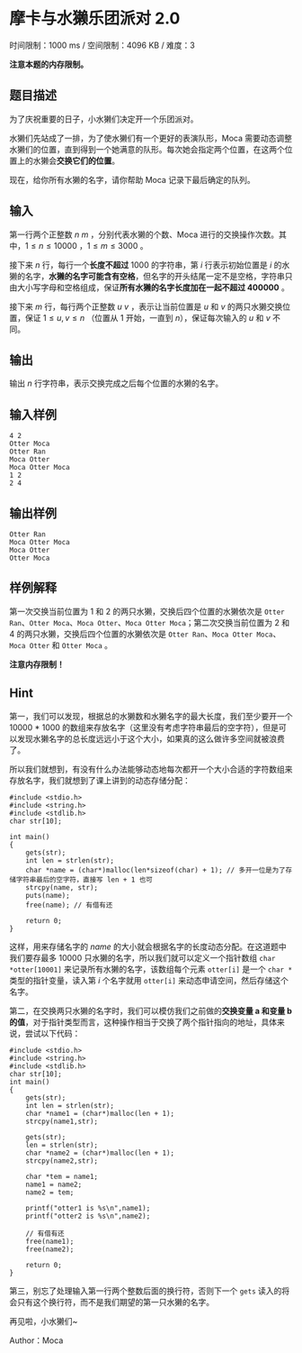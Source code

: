# 摩卡与水獭乐团派对 2.0

时间限制：1000 ms / 空间限制：4096 KB / 难度：3

**注意本题的内存限制。**

## 题目描述

为了庆祝重要的日子，小水獭们决定开一个乐团派对。

水獭们先站成了一排，为了使水獭们有一个更好的表演队形，Moca 需要动态调整水獭们的位置，直到得到一个她满意的队形。每次她会指定两个位置，在这两个位置上的水獭会**交换它们的位置**。

现在，给你所有水獭的名字，请你帮助 Moca 记录下最后确定的队列。

## 输入

第一行两个正整数 $n\ m$ ，分别代表水獭的个数、Moca 进行的交换操作次数。其中，$1 \le n \le 10000$ ，$1\le m \le3000$ 。

接下来 $n$ 行，每行一个**长度不超过** $1000$ 的字符串，第 $i$ 行表示初始位置是 $i$ 的水獭的名字，**水獭的名字可能含有空格**，但名字的开头结尾一定不是空格，字符串只由大小写字母和空格组成，保证**所有水獭的名字长度加在一起不超过 $400000$** 。

接下来 $m$ 行，每行两个正整数 $u\ v$ ，表示让当前位置是 $u$ 和 $v$ 的两只水獭交换位置，保证 $1 \le u,v\le n$ （位置从 1 开始，一直到 $n$），保证每次输入的 $u$ 和 $v$ 不同。

## 输出

输出 $n$ 行字符串，表示交换完成之后每个位置的水獭的名字。

## 输入样例

    4 2
    Otter Moca
    Otter Ran
    Moca Otter
    Moca Otter Moca
    1 2
    2 4

## 输出样例

    Otter Ran
    Moca Otter Moca
    Moca Otter
    Otter Moca

## 样例解释

第一次交换当前位置为 $1$ 和 $2$ 的两只水獭，交换后四个位置的水獭依次是 `Otter Ran`、`Otter Moca`、`Moca Otter`、`Moca Otter Moca`；第二次交换当前位置为 $2$ 和 $4$ 的两只水獭，交换后四个位置的水獭依次是 `Otter Ran`、`Moca Otter Moca`、`Moca Otter` 和 `Otter Moca` 。

**注意内存限制！**

## Hint

第一，我们可以发现，根据总的水獭数和水獭名字的最大长度，我们至少要开一个 $10000$ * $1000$ 的数组来存放名字（这里没有考虑字符串最后的空字符），但是可以发现水獭名字的总长度远远小于这个大小，如果真的这么做许多空间就被浪费了。

所以我们就想到，有没有什么办法能够动态地每次都开一个大小合适的字符数组来存放名字，我们就想到了课上讲到的动态存储分配：

    #include <stdio.h>
    #include <string.h>
    #include <stdlib.h>
    char str[10];

    int main()
    {
        gets(str);
        int len = strlen(str);
        char *name = (char*)malloc(len*sizeof(char) + 1); // 多开一位是为了存储字符串最后的空字符，直接写 len + 1 也可
        strcpy(name, str);
        puts(name);
        free(name); // 有借有还

        return 0;
    }

这样，用来存储名字的 $name$ 的大小就会根据名字的长度动态分配。在这道题中我们要存最多 $10000$ 只水獭的名字，所以我们就可以定义一个指针数组 `char *otter[10001]` 来记录所有水獭的名字，该数组每个元素 `otter[i]` 是一个 `char *` 类型的指针变量，读入第 $i$ 个名字就用 `otter[i]` 来动态申请空间，然后存储这个名字。

第二，在交换两只水獭的名字时，我们可以模仿我们之前做的**交换变量 a 和变量 b 的值**，对于指针类型而言，这种操作相当于交换了两个指针指向的地址，具体来说，尝试以下代码：

    #include <stdio.h>
    #include <string.h>
    #include <stdlib.h>
    char str[10];
    int main()
    {
        gets(str);
        int len = strlen(str);
        char *name1 = (char*)malloc(len + 1);
        strcpy(name1,str);

        gets(str);
        len = strlen(str);
        char *name2 = (char*)malloc(len + 1);
        strcpy(name2,str);

        char *tem = name1;
        name1 = name2;
        name2 = tem;

        printf("otter1 is %s\n",name1);
        printf("otter2 is %s\n",name2);

        // 有借有还
        free(name1);
        free(name2);

        return 0;
    }

第三，别忘了处理输入第一行两个整数后面的换行符，否则下一个 `gets` 读入的将会只有这个换行符，而不是我们期望的第一只水獭的名字。

再见啦，小水獭们~

Author：Moca
